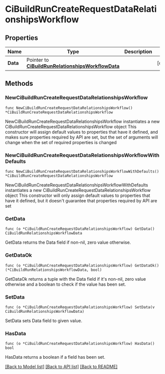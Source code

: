 # CiBuildRunCreateRequestDataRelationshipsWorkflow

## Properties

Name | Type | Description | Notes
------------ | ------------- | ------------- | -------------
**Data** | Pointer to [**CiBuildRunRelationshipsWorkflowData**](CiBuildRunRelationshipsWorkflowData.md) |  | [optional] 

## Methods

### NewCiBuildRunCreateRequestDataRelationshipsWorkflow

`func NewCiBuildRunCreateRequestDataRelationshipsWorkflow() *CiBuildRunCreateRequestDataRelationshipsWorkflow`

NewCiBuildRunCreateRequestDataRelationshipsWorkflow instantiates a new CiBuildRunCreateRequestDataRelationshipsWorkflow object
This constructor will assign default values to properties that have it defined,
and makes sure properties required by API are set, but the set of arguments
will change when the set of required properties is changed

### NewCiBuildRunCreateRequestDataRelationshipsWorkflowWithDefaults

`func NewCiBuildRunCreateRequestDataRelationshipsWorkflowWithDefaults() *CiBuildRunCreateRequestDataRelationshipsWorkflow`

NewCiBuildRunCreateRequestDataRelationshipsWorkflowWithDefaults instantiates a new CiBuildRunCreateRequestDataRelationshipsWorkflow object
This constructor will only assign default values to properties that have it defined,
but it doesn't guarantee that properties required by API are set

### GetData

`func (o *CiBuildRunCreateRequestDataRelationshipsWorkflow) GetData() CiBuildRunRelationshipsWorkflowData`

GetData returns the Data field if non-nil, zero value otherwise.

### GetDataOk

`func (o *CiBuildRunCreateRequestDataRelationshipsWorkflow) GetDataOk() (*CiBuildRunRelationshipsWorkflowData, bool)`

GetDataOk returns a tuple with the Data field if it's non-nil, zero value otherwise
and a boolean to check if the value has been set.

### SetData

`func (o *CiBuildRunCreateRequestDataRelationshipsWorkflow) SetData(v CiBuildRunRelationshipsWorkflowData)`

SetData sets Data field to given value.

### HasData

`func (o *CiBuildRunCreateRequestDataRelationshipsWorkflow) HasData() bool`

HasData returns a boolean if a field has been set.


[[Back to Model list]](../README.md#documentation-for-models) [[Back to API list]](../README.md#documentation-for-api-endpoints) [[Back to README]](../README.md)


